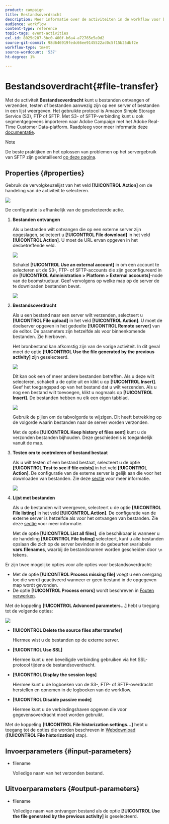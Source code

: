 ```yaml
---
product: campaign
title: Bestandsoverdracht
description: Meer informatie over de activiteiten in de workflow voor bestandsoverdracht
audience: workflow
content-type: reference
topic-tags: event-activities
exl-id: 8025d207-3bc0-400f-b6a4-a72765e5a9d2
source-git-commit: 98d646919fedc66ee9145522ad0c5f15b25dbf2e
workflow-type: tm+mt
source-wordcount: '537'
ht-degree: 1%

---
```


# Bestandsoverdracht{#file-transfer}

Met de activiteit **Bestandsoverdracht** kunt u bestanden ontvangen of verzenden, testen of bestanden aanwezig zijn op een server of bestanden in een lijst weergeven. Het gebruikte protocol is Amazon Simple Storage Service (S3), FTP of SFTP.
Met S3- of SFTP-verbinding kunt u ook segmentgegevens importeren naar Adobe Campaign met het Adobe Real-Time Customer Data-platform. Raadpleeg voor meer informatie deze [documentatie](https://experienceleague.adobe.com/docs/experience-platform/destinations/catalog/email-marketing/adobe-campaign.html).

>[!NOTE]
>
>De beste praktijken en het oplossen van problemen op het servergebruik van SFTP zijn gedetailleerd [op deze pagina](../../platform/using/sftp-server-usage.md).

## Properties {#properties}

Gebruik de vervolgkeuzelijst van het veld **[!UICONTROL Action]** om de handeling van de activiteit te selecteren.

![](assets/file_transfert_action.png)

De configuratie is afhankelijk van de geselecteerde actie.

1. **Bestanden ontvangen**

   Als u bestanden wilt ontvangen die op een externe server zijn opgeslagen, selecteert u **[!UICONTROL File download]** in het veld **[!UICONTROL Action]**. U moet de URL ervan opgeven in het desbetreffende veld.

   ![](assets/file_transfert_edit.png)

   Schakel **[!UICONTROL Use an external account]** in om een account te selecteren uit de S3-, FTP- of SFTP-accounts die zijn geconfigureerd in de **[!UICONTROL Administration > Platform > External accounts]**-node van de boomstructuur. Geef vervolgens op welke map op de server de te downloaden bestanden bevat.

   ![](assets/file_transfert_edit_external.png)

1. **Bestandsoverdracht**

   Als u een bestand naar een server wilt verzenden, selecteert u **[!UICONTROL File upload]** in het veld **[!UICONTROL Action]**. U moet de doelserver opgeven in het gedeelte **[!UICONTROL Remote server]** van de editor. De parameters zijn hetzelfde als voor binnenkomende bestanden. Zie hierboven.

   Het bronbestand kan afkomstig zijn van de vorige activiteit. In dit geval moet de optie **[!UICONTROL Use the file generated by the previous activity]** zijn geselecteerd.

   ![](assets/file_transfert_edit_send.png)

   Dit kan ook een of meer andere bestanden betreffen. Als u deze wilt selecteren, schakelt u de optie uit en klikt u op **[!UICONTROL Insert]**. Geef het toegangspad op van het bestand dat u wilt verzenden. Als u nog een bestand wilt toevoegen, klikt u nogmaals op **[!UICONTROL Insert]**. De bestanden hebben nu elk een eigen tabblad.

   ![](assets/file_transfert_source.png)

   Gebruik de pijlen om de tabvolgorde te wijzigen. Dit heeft betrekking op de volgorde waarin bestanden naar de server worden verzonden.

   Met de optie **[!UICONTROL Keep history of files sent]** kunt u de verzonden bestanden bijhouden. Deze geschiedenis is toegankelijk vanuit de map.

1. **Testen om te controleren of bestand bestaat**

   Als u wilt testen of een bestand bestaat, selecteert u de optie **[!UICONTROL Test to see if file exists]** in het veld **[!UICONTROL Action]**. De configuratie van de externe server is gelijk aan die voor het downloaden van bestanden. Zie deze [sectie](#properties) voor meer informatie.

   ![](assets/file_transfert_edit_test.png)

1. **Lijst met bestanden**

   Als u de bestanden wilt weergeven, selecteert u de optie **[!UICONTROL File listing]** in het veld **[!UICONTROL Action]**. De configuratie van de externe server is hetzelfde als voor het ontvangen van bestanden. Zie deze [sectie](#properties) voor meer informatie.

   Met de optie **[!UICONTROL List all files]**, die beschikbaar is wanneer u de handeling **[!UICONTROL File listing]** selecteert, kunt u alle bestanden opslaan die zich op de server bevinden in de gebeurtenisvariabele **vars.filenames**, waarbij de bestandsnamen worden gescheiden door `\n` tekens.

Er zijn twee mogelijke opties voor alle opties voor bestandsoverdracht:

* Met de optie **[!UICONTROL Process missing file]** voegt u een overgang toe die wordt geactiveerd wanneer er geen bestand in de opgegeven map wordt gevonden.
* De optie **[!UICONTROL Process errors]** wordt beschreven in [Fouten verwerken](../../workflow/using/monitoring-workflow-execution.md#processing-errors).

Met de koppeling **[!UICONTROL Advanced parameters...]** hebt u toegang tot de volgende opties:

![](assets/file_transfert_advanced.png)

* **[!UICONTROL Delete the source files after transfer]**

   Hiermee wist u de bestanden op de externe server.

* **[!UICONTROL Use SSL]**

   Hiermee kunt u een beveiligde verbinding gebruiken via het SSL-protocol tijdens de bestandsoverdracht.

* **[!UICONTROL Display the session logs]**

   Hiermee kunt u de logboeken van de S3-, FTP- of SFTP-overdracht herstellen en opnemen in de logboeken van de workflow.

* **[!UICONTROL Disable passive mode]**

   Hiermee kunt u de verbindingshaven opgeven die voor gegevensoverdracht moet worden gebruikt.

Met de koppeling **[!UICONTROL File historization settings...]** hebt u toegang tot de opties die worden beschreven in [Webdownload](../../workflow/using/web-download.md) (**[!UICONTROL File historization]** stap).

## Invoerparameters {#input-parameters}

* filename

   Volledige naam van het verzonden bestand.

## Uitvoerparameters {#output-parameters}

* filename

   Volledige naam van ontvangen bestand als de optie **[!UICONTROL Use the file generated by the previous activity]** is geselecteerd.
